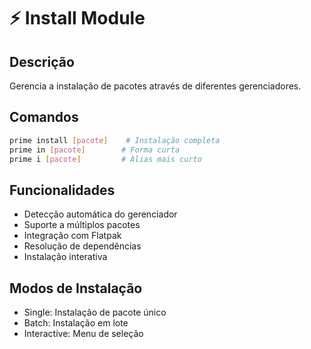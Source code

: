 # ⚡ Install Module

## Descrição
Gerencia a instalação de pacotes através de diferentes gerenciadores.

## Comandos
```bash
prime install [pacote]    # Instalação completa
prime in [pacote]        # Forma curta
prime i [pacote]         # Alias mais curto
```

## Funcionalidades
- Detecção automática do gerenciador
- Suporte a múltiplos pacotes
- Integração com Flatpak
- Resolução de dependências
- Instalação interativa

## Modos de Instalação
- Single: Instalação de pacote único
- Batch: Instalação em lote
- Interactive: Menu de seleção
